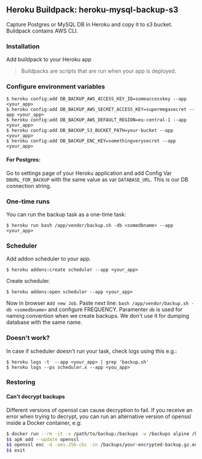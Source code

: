 ## Heroku Buildpack: heroku-mysql-backup-s3
Capture Postgres or MySQL DB in Heroku and copy it to s3 bucket. Buildpack contains AWS CLI.

### Installation
Add buildpack to your Heroku app
> Buildpacks are scripts that are run when your app is deployed.

### Configure environment variables
```
$ heroku config:add DB_BACKUP_AWS_ACCESS_KEY_ID=someaccesskey --app <your_app>
$ heroku config:add DB_BACKUP_AWS_SECRET_ACCESS_KEY=supermegasecret --app <your_app>
$ heroku config:add DB_BACKUP_AWS_DEFAULT_REGION=eu-central-1 --app <your_app>
$ heroku config:add DB_BACKUP_S3_BUCKET_PATH=your-bucket --app <your_app>
$ heroku config:add DB_BACKUP_ENC_KEY=somethingverysecret --app <your_app>
```

#### For Postgres:

Go to settings page of your Heroku application and add Config Var `DBURL_FOR_BACKUP` with the same value as var `DATABASE_URL`. This is our DB connection string.

### One-time runs

You can run the backup task as a one-time task:

```
$ heroku run bash /app/vendor/backup.sh -db <somedbname> --app <your_app>
```

### Scheduler
Add addon scheduler to your app.
```
$ heroku addons:create scheduler --app <your_app>
```
Create scheduler.
```
$ heroku addons:open scheduler --app <your_app>
```
Now in browser `Add new Job`.
Paste next line:
`bash /app/vendor/backup.sh -db <somedbname>`
and configure FREQUENCY. Paramenter `db` is used for naming convention when we create backups. We don't use it for dumping  database with the same name.

### Doesn't work?
In case if scheduler doesn't run your task, check logs using this e.g.:
```
$ heroku logs -t  --app <your_app> | grep 'backup.sh'
$ heroku logs --ps scheduler.x --app <you_app>
```

### Restoring

#### Can't decrypt backups

Different versions of openssl can cause decryption to fail. If you receive an error when trying to decrypt, you can run an alternative version of openssl inside a Docker container, e.g:

```bash
$ docker run --rm -it -v /path/to/backup:/backups -w /backups alpine /bin/ash
$$ apk add --update openssl
$$ openssl enc -d -aes-256-cbc -in /backups/your-encrypted-backup.gz.enc -out /backups/decrypted-backup.gz
$$ exit
```
